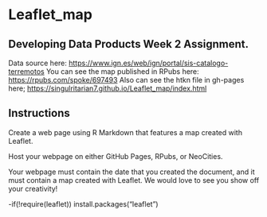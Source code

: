# Leaflet_map
## Developing Data Products Week 2 Assignment.

Data source here:
<https://www.ign.es/web/ign/portal/sis-catalogo-terremotos>
You can see the map published in RPubs here: <https://rpubs.com/spoke/697493>
Also can see the htkn file in gh-pages here;
<https://singulritarian7.github.io/Leaflet_map/index.html>

## Instructions

Create a web page using R Markdown that features a map created with Leaflet.

Host your webpage on either GitHub Pages, RPubs, or NeoCities.

Your webpage must contain the date that you created the document, and it must contain a map created with Leaflet. We would love to see you show off your creativity!

-if(!require(leaflet)) install.packages(“leaflet”)
